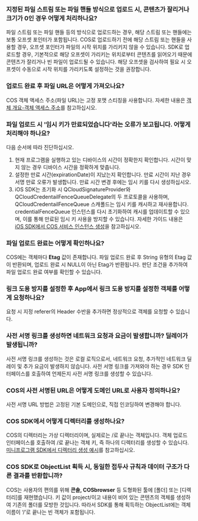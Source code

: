 ### 지정된 파일 스트림 또는 파일 핸들 방식으로 업로드 시, 콘텐츠가 잘리거나 크기가 0인 경우 어떻게 처리하나요?

파일 스트림 또는 파일 핸들 등의 방식으로 업로드하는 경우, 해당 스트림 또는 핸들에는 보통 오프셋 포인터가 포함됩니다. COS로 업로드하기 전에 해당 스트림 또는 핸들을 사용할 경우, 오프셋 포인터가 파일의 시작 위치를 가리키지 않을 수 있습니다. SDK로 업로드할 경우, 기본적으로 해당 오프셋이 가리키는 위치로부터 콘텐츠를 읽어오기 때문에 콘텐츠가 잘리거나 빈 파일이 업로드될 수 있습니다. 해당 오프셋을 검사하여 필요 시 오프셋이 수동으로 시작 위치를 가리키도록 설정하는 것을 권장합니다.

### 업로드 완료 후 파일 URL은 어떻게 가져오나요?

COS 객체 액세스 주소(파일 URL)는 고정 포맷 스티칭을 사용합니다. 자세한 내용은 [객체 개요-객체 액세스 주소](https://intl.cloud.tencent.com/document/product/436/13324)를 참고하십시오.


### 파일 업로드 시 '임시 키가 만료되었습니다'라는 오류가 보고됩니다. 어떻게 처리해야 하나요?

다음 순서에 따라 진단하십시오.
1. 현재 프로그램을 실행하고 있는 디바이스의 시간이 정확한지 확인합니다. 시간이 맞지 않는 경우 디바이스 시간을 정확하게 맞춥니다.
2. 설정한 만료 시간(expirationDate)이 지났는지 확인합니다. 만료 시간이 지난 경우 서명 만료 오류가 발생합니다. 만료 시간 변경 후에는 임시 키를 다시 생성하십시오.
3. iOS SDK는 초기화 시 QCloudSignatureProvider와 QCloudCredentailFenceQueueDelegate의 두 프로토콜을 사용하며, QCloudCredentailFenceQueue 스캐폴드는 임시 키를 캐시하고 재사용합니다. credentialFenceQueue 인스턴스를 다시 초기화하여 캐시를 업데이트할 수 있으며, 이를 통해 만료된 임시 키 사용을 방지할 수 있습니다. 자세한 가이드 내용은 [iOS SDK에서 COS 서비스 인스턴스 생성](https://intl.cloud.tencent.com/document/product/436/11280)을 참고하십시오.

### 파일 업로드 완료는 어떻게 확인하나요?

COS에는 객체마다 **Etag** 값이 존재합니다. 파일 업로드 완료 후 String 유형의 Etag 값이 반환되며, 업로드 완료 시 NULL이 아닌 Etag가 반환됩니다. 판단 조건을 추가하여 파일 업로드 완료 여부를 확인할 수 있습니다.

### 링크 도용 방지를 설정한 후 App에서 링크 도용 방지를 설정한 객체를 어떻게 요청하나요?

요청 시 지정 referer의 Header 수반을 추가하면 정상적으로 객체를 요청할 수 있습니다.


### 사전 서명 링크를 생성하면 네트워크 요청과 요금이 발생합니까? 딜레이가 발생됩니까?
사전 서명 링크를 생성하는 것은 로컬 로직으로서, 네트워크 요청, 추가적인 네트워크 딜레이 및 추가 요금이 발생하지 않습니다. 사전 서명 링크를 가져와야 하는 경우 SDK 인터페이스를 호출하여 언제든지 사전 서명 링크를 생성할 수 있습니다.

### COS의 사전 서명된 URL은 어떻게 도메인 URL로 사용자 정의하나요?

사전 서명 URL 방법은 고정된 기본 도메인으로, 직접 인코딩하여 변경해야 합니다.

### COS SDK에서 어떻게 디렉터리를 생성하나요?

COS의 디렉터리는 가상 디렉터리이며, 실제로는 /로 끝나는 객체입니다. 객체 업로드 인터페이스를 호출하여 /로 끝나는 객체 키, 즉 하나의 디렉터리를 생성할 수 있습니다. [미니프로그램 SDK에서 디렉터리 생성 예시](https://intl.cloud.tencent.com/document/product/436/32457)를 참고하십시오.

### COS SDK로 ObjectList 획득 시, 동일한 접두사 규칙과 데이터 구조가 다른 결과를 반환합니까?

COS는 사용자의 편의를 위해 **콘솔, COSbrowser** 등 도형화된 툴에 [폴더] 또는 [디렉터리]를 재현했습니다. 키 값이 project/이고 내용이 비어 있는 콘텐츠의 객체를 생성하여 기존의 폴더를 모방한 것입니다. 따라서 SDK를 통해 획득하는 ObjectList에는 객체 이름이 ‘/’로 끝나는 빈 객체가 포함됩니다.

